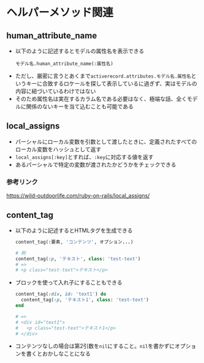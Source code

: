 # ヘルパーメソッド関連

## human_attribute_name
- 以下のように記述するとモデルの属性名を表示できる
  ```erb
  モデル名.human_attribute_name(:属性名)
  ```
- ただし、厳密に言うとあくまで`activerecord.attributes.モデル名.属性名`というキーに合致するロケールを探して表示しているに過ぎず、実はモデルの内容に紐づいているわけではない
- そのため属性名は実在するカラム名である必要はなく、極端な話、全くモデルに関係のないキーを当て込むことも可能である

## local_assigns
- パーシャルにローカル変数を引数として渡したときに、定義されたすべてのローカル変数をハッシュとして返す
- `local_assigns[:key]`とすれば、`:key`に対応する値を返す
- あるパーシャルで特定の変数が渡されたかどうかをチェックできる
### 参考リンク
<https://wild-outdoorlife.com/ruby-on-rails/local_assigns/>

## content_tag
- 以下のように記述するとHTMLタグを生成できる
  ```rb
  content_tag(:要素, 'コンテンツ', オプション...)

  # 例
  content_tag(:p, 'テキスト', class: 'test-text')
  # =>
  # <p class="test-text">テキスト</p>
  ```
- ブロックを使って入れ子にすることもできる
  ```rb
  content_tag(:div, id: 'text1') do
    content_tag(:p, 'テキスト1', class: 'test-text')
  end

  # =>
  # <div id="text1">
  #   <p class="test-text">テキスト1</p>
  # </div>
  ```
- コンテンツなしの場合は第2引数を`nil`にすること。`nil`を書かずにオプションを書くとおかしなことになる